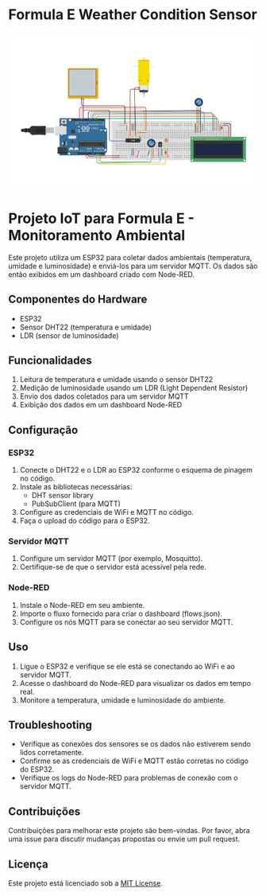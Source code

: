 # Formula E Weather Condition Sensor

<img src="https://github.com/Insider-E/InsiderE-Weather-Condition-Sensor/blob/main/circuit_design.png">

# Projeto IoT para Formula E - Monitoramento Ambiental

Este projeto utiliza um ESP32 para coletar dados ambientais (temperatura, umidade e luminosidade) e enviá-los para um servidor MQTT. Os dados são então exibidos em um dashboard criado com Node-RED.

## Componentes do Hardware

- ESP32
- Sensor DHT22 (temperatura e umidade)
- LDR (sensor de luminosidade)

## Funcionalidades

1. Leitura de temperatura e umidade usando o sensor DHT22
2. Medição de luminosidade usando um LDR (Light Dependent Resistor)
3. Envio dos dados coletados para um servidor MQTT
4. Exibição dos dados em um dashboard Node-RED

## Configuração

### ESP32

1. Conecte o DHT22 e o LDR ao ESP32 conforme o esquema de pinagem no código.
2. Instale as bibliotecas necessárias:
   - DHT sensor library
   - PubSubClient (para MQTT)
3. Configure as credenciais de WiFi e MQTT no código.
4. Faça o upload do código para o ESP32.

### Servidor MQTT

1. Configure um servidor MQTT (por exemplo, Mosquitto).
2. Certifique-se de que o servidor está acessível pela rede.

### Node-RED

1. Instale o Node-RED em seu ambiente.
2. Importe o fluxo fornecido para criar o dashboard (flows.json).
3. Configure os nós MQTT para se conectar ao seu servidor MQTT.

## Uso

1. Ligue o ESP32 e verifique se ele está se conectando ao WiFi e ao servidor MQTT.
2. Acesse o dashboard do Node-RED para visualizar os dados em tempo real.
3. Monitore a temperatura, umidade e luminosidade do ambiente.

## Troubleshooting

- Verifique as conexões dos sensores se os dados não estiverem sendo lidos corretamente.
- Confirme se as credenciais de WiFi e MQTT estão corretas no código do ESP32.
- Verifique os logs do Node-RED para problemas de conexão com o servidor MQTT.

## Contribuições

Contribuições para melhorar este projeto são bem-vindas. Por favor, abra uma issue para discutir mudanças propostas ou envie um pull request.

## Licença

Este projeto está licenciado sob a [MIT License](https://opensource.org/licenses/MIT).